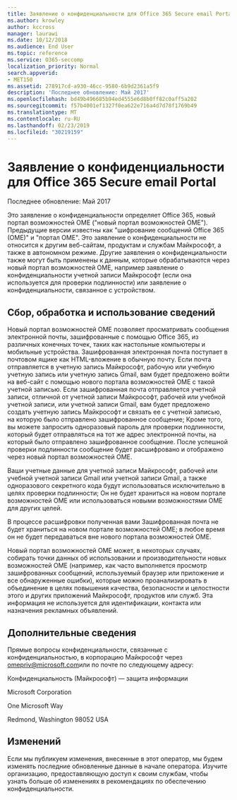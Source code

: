 ```yaml
---
title: Заявление о конфиденциальности для Office 365 Secure email Portal
ms.author: krowley
author: kccross
manager: laurawi
ms.date: 10/12/2018
ms.audience: End User
ms.topic: reference
ms.service: O365-seccomp
localization_priority: Normal
search.appverid:
- MET150
ms.assetid: 278917cd-a930-46cc-9580-6b9d2361a5f9
description: 'Последнее обновление: Май 2017'
ms.openlocfilehash: bd49b496685b94ed4555e6d8b0ff82c0aff5a202
ms.sourcegitcommit: f57b4001ef1327f0ea622e716a4d7d78f1769b49
ms.translationtype: MT
ms.contentlocale: ru-RU
ms.lasthandoff: 02/23/2019
ms.locfileid: "30219159"
---
```

# <a name="privacy-statement-for-office-365-secure-email-portal"></a>Заявление о конфиденциальности для Office 365 Secure email Portal

Последнее обновление: Май 2017
  
Это заявление о конфиденциальности определяет Office 365, новый портал возможностей OME ("новый портал возможностей OME"). Предыдущие версии известны как "шифрование сообщений Office 365 (OME)" и "портал OME". Это заявление о конфиденциальности не относится к другим веб-сайтам, продуктам и службам Майкрософт, а также в автономном режиме. Другие заявления о конфиденциальности также могут быть применены к данным, которые обрабатываются через новый портал возможностей OME, например заявление о конфиденциальности учетной записи Майкрософт (если она используется для проверки подлинности) или заявление о конфиденциальности, связанное с устройством.
  
## <a name="collection-processing-and-use-of-your-information"></a>Сбор, обработка и использование сведений

Новый портал возможностей OME позволяет просматривать сообщения электронной почты, зашифрованные с помощью Office 365, из различных конечных точек, таких как настольные компьютеры и мобильные устройства. Зашифрованная электронная почта поступает в почтовом ящике как HTML-вложение в обычную почту. Если почта отправляется в учетную запись Майкрософт, рабочую или учебную учетную запись или учетную запись Gmail, вам будет предложено войти на веб-сайт с помощью нового портала возможностей OME с такой учетной записью. Если зашифрованная почта отправляется учетной записи, отличной от учетной записи Майкрософт, рабочей или учебной учетной записи, или учетной записи Gmail, вам будет предложено создать учетную запись Майкрософт и связать ее с учетной записью, на которую было отправлено зашифрованное сообщение; Кроме того, вы можете запросить одноразовый пароль для проверки подлинности, который будет отправляться на тот же адрес электронной почты, на который было отправлено зашифрованное сообщение. После успешной проверки подлинности сообщение будет расшифровано и отображено через новый портал возможностей OME.
  
Ваши учетные данные для учетной записи Майкрософт, рабочей или учебной учетной записи Gmail или учетной записи Gmail, а также одноразового секретного кода будут использоваться исключительно в целях проверки подлинности; Он не будет храниться на новом портале возможностей OME или использоваться новыми возможностями OME для других целей.
  
В процессе расшифровки полученная вами Зашифрованная почта не будет храниться на новом портале возможностей OME; в любое время он не будет передаваться вне нового портала возможностей OME.
  
Новый портал возможностей OME может, в некоторых случаях, собирать точки данных об использовании и производительности новых возможностей OME (например, как часто выполняется просмотр зашифрованных сообщений, используемый браузер или приложение и все обнаруженные ошибки), которые можно проанализировать в объединение в целях повышения качества, безопасности и целостности этого и других приложений Майкрософт, продуктов или служб. Эта информация не используется для идентификации, контакта или назначения рекламных объявлений.
  
## <a name="for-more-information"></a>Дополнительные сведения

Прямые вопросы конфиденциальности, связанные с конфиденциальностью, в корпорацию Майкрософт через [omepriv@microsoft.com](mailto:omepriv@microsoft.com)или по почте по следующему адресу:
  
Конфиденциальность (Майкрософт) — защита информации
  
Microsoft Corporation
  
One Microsoft Way
  
Redmond, Washington 98052 USA
  
## <a name="changes"></a>Изменений

Если мы публикуем изменения, внесенные в этот оператор, мы будем изменять последние обновленные данные в начале оператора. Изучите организацию, предоставляющую доступ к своим службам, чтобы узнать больше об изменениях в рекомендациях по обеспечению конфиденциальности.
  

